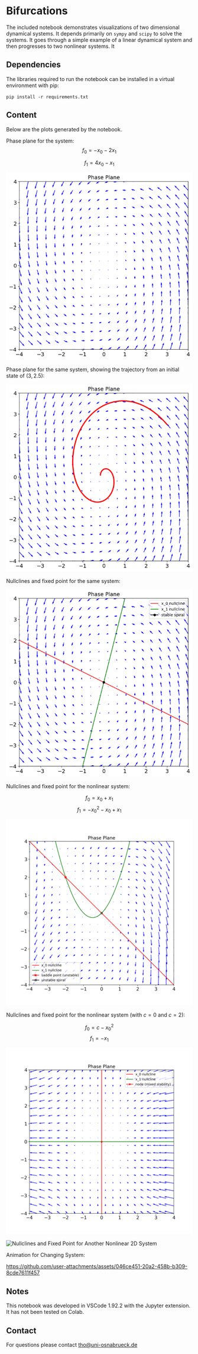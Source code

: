 # Bifurcations

The included notebook demonstrates visualizations of two dimensional dynamical systems. It depends primarily on `sympy` and `scipy` to solve the systems. It goes through a simple example of a linear dynamical system and then progresses to two nonlinear systems. It 

## Dependencies
The libraries required to run the notebook can be installed in a virtual environment with pip:

```
pip install -r requirements.txt
```

## Content

Below are the plots generated by the notebook.

Phase plane for the system:
$$f_0 = -x_0 -2x_1$$

$$f_1 = 4x_0 -x_1$$

![Phase Plane](https://github.com/syntactic/bifurcations/blob/main/phase_plane.png?raw=true)

Phase plane for the same system, showing the trajectory from an initial state of $(3, 2.5)$:

![Phase Plane With Trajectory](https://github.com/syntactic/bifurcations/blob/main/phase_plane_with_trajectory.png?raw=true)

Nullclines and fixed point for the same system:

![Nullclines and Fixed Point for Linear 2D System](https://github.com/syntactic/bifurcations/blob/main/linear1.png?raw=true)

Nullclines and fixed point for the nonlinear system:

$$ f_0 = x_0+x_1 $$
$$ f_1 = -x_0^2 -x_0 + x_1 $$

![Nullclines and Fixed Points for Nonlinear 2D System](https://github.com/syntactic/bifurcations/blob/main/nonlinear1_c0.png?raw=true)

Nullclines and fixed point for the nonlinear system (with $c=0$ and $c=2$):

$$ f_0 = c - x_0^2 $$
$$ f_1 = -x_1 $$

![Nullclines and Fixed Point for Another Nonlinear 2D System](https://github.com/syntactic/bifurcations/blob/main/nonlinear2_c0.png?raw=true)

![Nullclines and Fixed Point for Another Nonlinear 2D System](https://github.com/user-attachments/assets/a06b6593-e853-45c3-a57e-b22eca319608)


Animation for Changing System:

https://github.com/user-attachments/assets/046ce451-20a2-458b-b309-8cde7611f457

## Notes
This notebook was developed in VSCode 1.92.2 with the Jupyter extension. It has not been tested on Colab.

## Contact
For questions please contact tho@uni-osnabrueck.de
